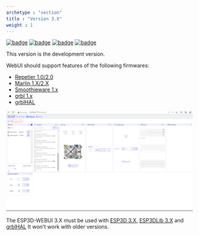 ```yaml
---
archetype : "section"
title : "Version 3.X"
weight : 1
---
```


[![badge](https://img.shields.io/badge/ESP3D_WEBUI-3.X_alpha-red?style=plastic&logo=github)](https://github.com/luc-github/ESP3D-WEBUI/tree/3.0)
[![badge](https://img.shields.io/github/commit-activity/y/luc-github/ESP3D-WEBUI/3.0?style=plastic)](https://github.com/luc-github/ESP3D-WEBUI/tree/3.0)
[![badge](https://img.shields.io/github/last-commit/luc-github/ESP3D-WEBUI/3.0?style=plastic)](https://github.com/luc-github/ESP3D-WEBUI/tree/3.0)
[![badge](https://discord.gg/Z4ujTwE)](https://discord.gg/Z4ujTwE)

This version is the development version.

WebUI should support features of the following firmwares:    

* [Repetier 1.0/2.0](https://www.repetier.com/documentation/repetier-firmware/)
* [Marlin 1.X/2.X](https://marlinfw.org/)
* [Smoothieware 1.x](https://smoothieware.org/)
* [grbl 1.x](https://github.com/gnea/grbl) 
* [grblHAL](https://github.com/grblHAL)

![image](showcase/full.png)


The ESP3D-WEBUI 3.X must be used with [ESP3D 3.X](/esp3d/v3.x/), [ESP3DLib 3.X](/esp3dlib/v3.x/) and [grblHAL](https://github.com/grblHAL)
It won't work with older versions.
